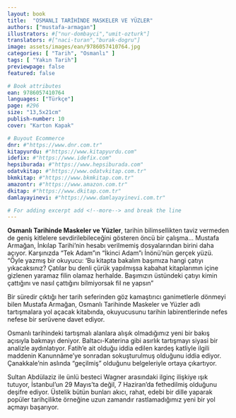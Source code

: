 ```yaml
---
layout: book
title:  "OSMANLI TARİHİNDE MASKELER VE YÜZLER"
authors: ["mustafa-armagan"]
illustrators: #["nur-dombayci","umit-ozturk"]
translators: #["naci-turan","burak-dogru"]
image: assets/images/ean/9786057410764.jpg
categories: [ "Tarih", "Osmanlı" ]
tags: [ "Yakın Tarih"]
previewpage: false
featured: false

# Book attributes
ean: 9786057410764
languages: ["Türkçe"]
page: #296
size: "13,5x21cm"
publish-number: 10
cover: "Karton Kapak"

# Buyout Ecommerce
dnr: #"https://www.dnr.com.tr"
kitapyurdu: #"https://www.kitapyurdu.com"
idefix: #"https://www.idefix.com"
hepsiburada: #"https://www.hepsiburada.com"
odatvkitap: #"https://www.odatvkitap.com.tr"
bkmkitap: #"https://www.bkmkitap.com.tr"
amazontr: #"https://www.amazon.com.tr"
dkitap: #"https://www.dkitap.com.tr"
damlayayinevi: #"https://www.damlayayinevi.com.tr"

# For adding excerpt add <!--more--> and break the line
---
```

**Osmanlı Tarihinde Maskeler ve Yüzler**, tarihin bilimsellikten taviz vermeden de geniş kitlelere sevdirilebileceğini gösteren öncü bir çalışma...
Mustafa Armağan, İnkılap Tarihi’nin hesabı verilmemiş dosyalarından birini daha açıyor. Karşınızda “Tek Adam”ın “İkinci Adam”ı İnönü’nün gerçek yüzü.
“Öyle yazmış bir okuyucu: ‘Bu kitapta bakalım başımıza hangi çatıyı yıkacaksınız? Çatılar bu denli çürük yapılmışsa kabahat kitaplarımın içine gizlenen yaramaz filin olamaz herhalde. Başımızın üstündeki çatıyı kimin çattığını ve nasıl çattığını bilmiyorsak fil ne yapsın”
<!--more--> 
Bir süredir çıktığı her tarih seferinden göz kamaştırıcı ganimetlerle dönmeyi bilen Mustafa Armağan, Osmanlı Tarihinde Maskeler ve Yüzler adlı tartışmalara yol açacak kitabında, okuyucusunu tarihin labirentlerinde nefes nefese bir serüvene davet ediyor.

Osmanlı tarihindeki tartışmalı alanlara alışık olmadığımız yeni bir bakış açısıyla bakmayı deniyor. Baltacı-Katerina gibi asırlık tartışmayı siyasi bir analizle aydınlatıyor. Fatih’e ait olduğu iddia edilen kardeş katliyle ilgili maddenin Kanunnâme’ye sonradan sokuşturulmuş olduğunu iddia ediyor. Çanakkale’nin aslında “geçilmiş” olduğunu belgeleriyle ortaya çıkartıyor. 

Sultan Abdülaziz ile ünlü besteci Wagner arasındaki ilginç ilişkiye ışık tutuyor, İstanbul’un 29 Mayıs’ta değil, 7 Haziran’da fethedilmiş olduğunu deşifre ediyor. Üstelik bütün bunları akıcı, rahat, edebi bir dille yaparak popüler tarihçilikte örneğine uzun zamandır rastlamadığımız yeni bir yol açmayı başarıyor.
